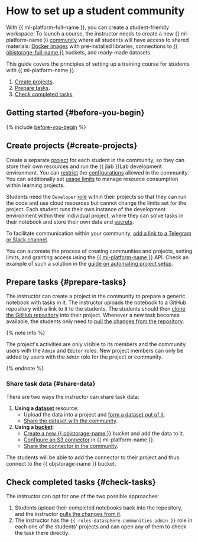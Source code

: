 # How to set up a student community

With {{ ml-platform-full-name }}, you can create a student-friendly workspace. To launch a course, the instructor needs to create a new {{ ml-platform-name }} [community](../../datasphere/concepts/community.md) where all students will have access to shared materials: [Docker images](../../datasphere/concepts/docker.md) with pre-installed libraries, connections to [{{ objstorage-full-name }}](../../storage/) buckets, and ready-made datasets.

This guide covers the principles of setting up a training course for students with {{ ml-platform-name }}.

1. [Create projects](#create-projects).
1. [Prepare tasks](#prepare-tasks).
1. [Check completed tasks](#check-tasks).

## Getting started {#before-you-begin}

{% include [before-you-begin](../../_tutorials/_tutorials_includes/before-you-begin-datasphere.md) %}

## Create projects {#create-projects}

Create a separate [project](../../datasphere/concepts/project.md) for each student in the community, so they can store their own resources and run the {{ jlab }}Lab development environment. You can [restrict](../../datasphere/operations/community/manage-community-config.md) the [configurations](../../datasphere/concepts/configurations.md) allowed in the community. You can additionally set [usage limits](../../datasphere/operations/projects/restrictions.md) to manage resource consumption within learning projects.

Students need the `Developer` [role](../../datasphere/security/index.md#grant-role) within their projects so that they can run the code and use cloud resources but cannot change the limits set for the project. Each student runs their own instance of the development environment within their individual project, where they can solve tasks in their notebook and store their own data and [secrets](../../datasphere/concepts/secrets.md).

To facilitate communication within your community, [add a link to a Telegram or Slack channel](../../datasphere/operations/community/link-channel.md).

You can automate the process of creating communities and projects, setting limits, and granting access using the [{{ ml-platform-name }}](../../datasphere/api-ref/overview.md) API. Check an example of such a solution in the [guide on automating project setup](../../datasphere/tutorials/automation-community-settings.md).

## Prepare tasks {#prepare-tasks}

The instructor can create a project in the community to prepare a generic notebook with tasks in it. The instructor uploads the notebook to a GitHub repository with a link to it to the students. The students should then [clone the GitHub repository](../../datasphere/operations/projects/work-with-git#clone-public) into their project. Whenever a new task becomes available, the students only need to [pull the changes from the repository](../../datasphere/operations/projects/work-with-git.md#pull).

{% note info %}

The project's activities are only visible to its members and the community users with the `Admin` and `Editor` roles. New project members can only be added by users with the `Admin` role for the project or community.

{% endnote %}

### Share task data {#share-data}

There are two ways the instructor can share task data:

1. **Using a [dataset](../../datasphere/concepts/dataset.md)** resource:
    * Upload the data into a project and [form a dataset out of it](../../datasphere/operations/data/dataset.md).
    * [Share the dataset with the community](../../datasphere/operations/data/dataset.md#share).
1. **Using a [bucket](../../storage/concepts/bucket.md)**:
    * [Create a new {{ objstorage-name }}](../../storage/operations/buckets/create.md) bucket and add the data to it.
    * [Configure an S3 connector](../../datasphere/operations/data/s3-connectors.md) in {{ ml-platform-name }}.
    * [Share the connector in the community](../../datasphere/operations/data/s3-connectors.md#share).

The students will be able to add the connector to their project and thus connect to the {{ objstorage-name }} bucket.

## Check completed tasks {#check-tasks}

The instructor can opt for one of the two possible approaches:

1. Students upload their completed notebooks back into the repository, and the instructor [pulls the changes from it](../../datasphere/operations/projects/work-with-git.md#pull).
1. The instructor has the `{{ roles-datasphere-communities-admin }}` role in each one of the students' projects and can open any of them to check the task there directly.
